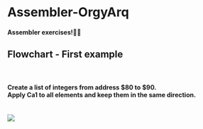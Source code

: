 # Assembler-OrgyArq
<h4>Assembler exercises!👩‍💻</h4>
<h2>Flowchart - First example</h2>
<br>
<h4>Create a list of integers from address $80 to $90.<br>Apply Ca1 to all elements and keep them in the same direction.</h4>
<br>
<img src="https://imgur.com/uvkUFfF.png">
